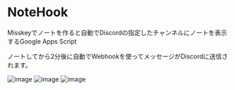 # NoteHook

Misskeyでノートを作ると自動でDiscordの指定したチャンネルにノートを表示するGoogle Apps Script

ノートしてから2分後に自動でWebhookを使ってメッセージがDiscordに送信されます。

![image](https://user-images.githubusercontent.com/77374813/233615369-b4c1c927-1d68-4509-a405-48b6fcfbcf40.png)
![image](https://user-images.githubusercontent.com/77374813/233613427-8da51b33-bb9e-402a-a442-494eacf8bcc2.png)
![image](https://user-images.githubusercontent.com/77374813/233613451-03932f0b-af2e-41dd-a79c-6c9c5e111bca.png)

